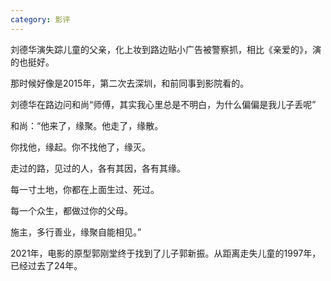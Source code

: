 ```yaml
---
category: 影评
---
```


刘德华演失踪儿童的父亲，化上妆到路边贴小广告被警察抓，相比《亲爱的》，演的也挺好。

那时候好像是2015年，第二次去深圳，和前同事到影院看的。

刘德华在路边问和尚“师傅，其实我心里总是不明白，为什么偏偏是我儿子丢呢”

和尚：“他来了，缘聚。他走了，缘散。

你找他，缘起。你不找他了，缘灭。

走过的路，见过的人，各有其因，各有其缘。

每一寸土地，你都在上面生过、死过。

每一个众生，都做过你的父母。

施主，多行善业，缘聚自能相见。”

2021年，电影的原型郭刚堂终于找到了儿子郭新振。从距离走失儿童的1997年，已经过去了24年。
